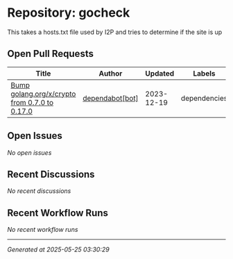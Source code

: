 # Repository: gocheck

This takes a hosts.txt file used by I2P and tries to determine if the site is up

## Open Pull Requests


| Title | Author | Updated | Labels |
|-------|--------|---------|--------|
| [Bump golang.org/x/crypto from 0.7.0 to 0.17.0](https://github.com/eyedeekay/gocheck/pull/8) | [dependabot[bot]](https://github.com/apps/dependabot) | 2023-12-19 | dependencies |



## Open Issues


*No open issues*


## Recent Discussions


*No recent discussions*


## Recent Workflow Runs


*No recent workflow runs*


---
*Generated at 2025-05-25 03:30:29*
